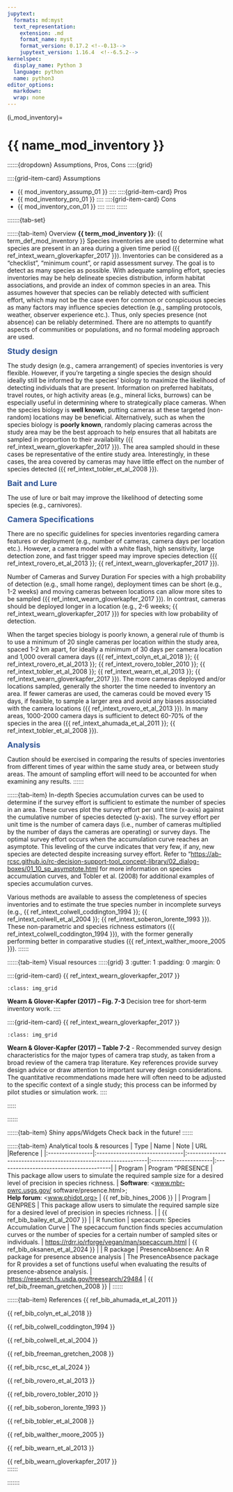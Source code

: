 ```yaml
---
jupytext:
  formats: md:myst
  text_representation:
    extension: .md
    format_name: myst
    format_version: 0.17.2 <!--0.13-->
    jupytext_version: 1.16.4  <!--6.5.2-->
kernelspec:
  display_name: Python 3
  language: python
  name: python3
editor_options: 
  markdown: 
  wrap: none
---
```

(i_mod_inventory)=
# {{ name_mod_inventory }}

::::::{dropdown} Assumptions, Pros, Cons
:::::{grid}

::::{grid-item-card} Assumptions
- {{ mod_inventory_assump_01 }}
::::
::::{grid-item-card} Pros
- {{ mod_inventory_pro_01 }}
::::
::::{grid-item-card} Cons
- {{ mod_inventory_con_01 }}
::::
:::::
::::::

:::::::{tab-set}

::::::{tab-item} Overview
**{{ term_mod_inventory }}**: {{ term_def_mod_inventory }}
Species inventories are used to determine what species are present in an area during a given time period ({{ ref_intext_wearn_gloverkapfer_2017 }}). Inventories can be considered as a “checklist”, “minimum count”, or rapid assessment survey. The goal is to detect as many species as possible. With adequate sampling effort, species inventories may be help delineate species distribution, inform habitat associations, and provide an index of common species in an area. This assumes however that species can be reliably detected with sufficient effort, which may not be the case even for common or conspicuous species as many factors may influence species detection (e.g., sampling protocols, weather, observer experience etc.). Thus, only species presence (not absence) can be reliably determined. There are no attempts to quantify aspects of communities or populations, and no formal modeling approach are used. 

**<font size="4"><span style="color:#2F5496">Study design</font></span>**

The study design (e.g., camera arrangement) of species inventories is very flexible. However, if you’re targeting a single species the design should ideally still be informed by the species’ biology to maximize the likelihood of detecting individuals that are present. Information on preferred habitats, travel routes, or high activity areas (e.g., mineral licks, burrows) can be especially useful in determining where to strategically place cameras. When the species biology is **well known**, putting cameras at these targeted (non-random) locations may be beneficial. Alternatively, such as when the species biology is **poorly known**, randomly placing cameras across the study area may be the best approach to help ensures that all habitats are sampled in proportion to their availability ({{ ref_intext_wearn_gloverkapfer_2017 }}). The area sampled should in these cases be representative of the entire study area. Interestingly, in these cases, the area covered by cameras may have little effect on the number of species detected ({{ ref_intext_tobler_et_al_2008 }}).

**<font size="4"><span style="color:#2F5496"> Bait and Lure </font></span>**

The use of lure or bait may improve the likelihood of detecting some species (e.g., carnivores). 

**<font size="4"><span style="color:#2F5496"> Camera Specifications</font></span>**

There are no specific guidelines for species inventories regarding camera features or deployment (e.g., number of cameras, camera days per location etc.). However, a camera model with a white flash, high sensitivity, large detection zone, and fast trigger speed may improve species detection ({{ ref_intext_rovero_et_al_2013 }}; {{ ref_intext_wearn_gloverkapfer_2017 }}). 

Number of Cameras and Survey Duration
For species with a high probability of detection (e.g., small home range), deployment times can be short (e.g., 1-2 weeks) and moving cameras between locations can allow more sites to be sampled ({{ ref_intext_wearn_gloverkapfer_2017 }}). In contrast, cameras should be deployed longer in a location (e.g., 2-6 weeks; {{ ref_intext_wearn_gloverkapfer_2017 }}) for species with low probability of detection.  

When the target species biology is poorly known, a general rule of thumb is to use a minimum of 20 single cameras per location within the study area, spaced 1-2 km apart, for ideally a minimum of 30 days per camera location and 1,000 overall camera days ({{ ref_intext_colyn_et_al_2018 }}; {{ ref_intext_rovero_et_al_2013 }}; {{ ref_intext_rovero_tobler_2010 }}; {{ ref_intext_tobler_et_al_2008 }}; {{ ref_intext_wearn_et_al_2013 }}; {{ ref_intext_wearn_gloverkapfer_2017 }}). The more cameras deployed and/or locations sampled, generally the shorter the time needed to inventory an area. If fewer cameras are used, the cameras could be moved every 15 days, if feasible, to sample a larger area and avoid any biases associated with the camera locations ({{ ref_intext_rovero_et_al_2013 }}). In many areas, 1000-2000 camera days is sufficient to detect 60-70% of the species in the area ({{ ref_intext_ahumada_et_al_2011 }}; {{ ref_intext_tobler_et_al_2008 }}).  

**<font size="4"><span style="color:#2F5496"> Analysis</font></span>**

Caution should be exercised in comparing the results of species inventories from different times of year within the same study area, or between study areas. The amount of sampling effort will need to be accounted for when examining any results.
::::::

::::::{tab-item} In-depth
Species accumulation curves can be used to determine if the survey effort is sufficient to estimate the number of species in an area. These curves plot the survey effort per unit time (x-axis) against the cumulative number of species detected (y-axis). The survey effort per unit time is the number of camera days (i.e., number of cameras multiplied by the number of days the cameras are operating) or survey days. The optimal survey effort occurs when the accumulation curve reaches an asymptote. This leveling of the curve indicates that very few, if any, new species are detected despite increasing survey effort. Refer to “<https://ab-rcsc.github.io/rc-decision-support-tool_concept-library/02_dialog-boxes/01_10_sp_asymptote.html> for more information on species accumulation curves, and Tobler et al. (2008) for additional examples of species accumulation curves. 

Various methods are available to assess the completeness of species inventories and to estimate the true species number in incomplete surveys (e.g., {{ ref_intext_colwell_coddington_1994 }}; {{ ref_intext_colwell_et_al_2004 }}; {{ ref_intext_soberon_lorente_1993 }}). These non-parametric and species richness estimators ({{ ref_intext_colwell_coddington_1994 }}), with the former generally performing better in comparative studies ({{ ref_intext_walther_moore_2005  }}).
::::::

::::::{tab-item} Visual resources
:::::{grid} 3
:gutter: 1
:padding: 0
:margin: 0

::::{grid-item-card} {{ ref_intext_wearn_gloverkapfer_2017 }}
```{figure} ../03_images/03_image_files/wearn_gloverkapfer_2017_fig7_3.png
:class: img_grid
```
**Wearn & Glover-Kapfer (2017) – Fig. 7-3** Decision tree for short-term inventory work.
::::

::::{grid-item-card} {{ ref_intext_wearn_gloverkapfer_2017 }}
```{figure} ../03_images/03_image_files/wearn_gloverkapfer_2017_table_7_2.png 
:class: img_grid
```
**Wearn & Glover-Kapfer (2017) – Table 7-2** - Recommended survey design characteristics for the major types of camera trap study, as taken from a broad review of the camera trap literature. Key references provide survey design advice or draw attention to important survey design considerations. The quantitative recommendations made here will often need to be adjusted to the specific context of a single study; this process can be informed by pilot studies or simulation work.
::::

:::::

::::::

::::::{tab-item} Shiny apps/Widgets
Check back in the future!
::::::

::::::{tab-item} Analytical tools & resources
| Type | Name | Note | URL |Reference |
|:----------------|:-------------------------------|:----------------------------------------------------------------|:----------------------|:----------------------------------------|
| Program | Program “PRESENCE |  This package allow users to simulate the required sample size for a desired level of precision in species richness. | **Software**: <www.mbr-pwrc.usgs.gov/ software/presence.html>;<br>**Help forum**: <www.phidot.org> | {{ ref_bib_hines_2006 }} |
| Program | GENPRES | This package allow users to simulate the required sample size for a desired level of precision in species richness. |  | {{ ref_bib_bailey_et_al_2007 }} |
| R function | specaccum: Species Accumulation Curve | The specaccum function finds species accumulation curves or the number of species for a certain number of sampled sites or individuals. | <https://rdrr.io/rforge/vegan/man/specaccum.html> | {{ ref_bib_oksanen_et_al_2024 }} |
| R package | PresenceAbsence: An R package for presence absence analysis | The PresenceAbsence package for R provides a set of functions useful when evaluating the results of presence-absence analysis. | <https://research.fs.usda.gov/treesearch/29484> | {{ ref_bib_freeman_gretchen_2008 }} |
::::::

::::::{tab-item} References
{{ ref_bib_ahumada_et_al_2011 }}

{{ ref_bib_colyn_et_al_2018 }}

{{ ref_bib_colwell_coddington_1994 }}

{{ ref_bib_colwell_et_al_2004 }}

{{ ref_bib_freeman_gretchen_2008 }}

{{ ref_bib_rcsc_et_al_2024 }}

{{ ref_bib_rovero_et_al_2013 }}

{{ ref_bib_rovero_tobler_2010 }}

{{ ref_bib_soberon_lorente_1993 }}

{{ ref_bib_tobler_et_al_2008 }}

{{ ref_bib_walther_moore_2005 }}

{{ ref_bib_wearn_et_al_2013 }}

{{ ref_bib_wearn_gloverkapfer_2017 }}	
::::::

:::::::